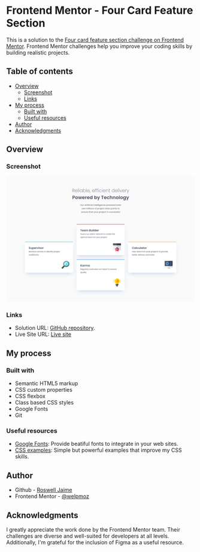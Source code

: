 # Frontend Mentor - Four Card Feature Section

This is a solution to the [Four card feature section challenge on Frontend Mentor](https://www.frontendmentor.io/challenges/four-card-feature-section-weK1eFYK). Frontend Mentor challenges help you improve your coding skills by building realistic projects. 

## Table of contents

- [Overview](#overview)
  - [Screenshot](#screenshot)
  - [Links](#links)
- [My process](#my-process)
  - [Built with](#built-with)
  - [Useful resources](#useful-resources)
- [Author](#author)
- [Acknowledgments](#acknowledgments)

## Overview

### Screenshot

![](./solution.png)

### Links

- Solution URL: [GitHub repository](https://github.com/welpmoz/Social-Links-Profile).
- Live Site URL: [Live site](https://welpmoz.github.io/Social-Links-Profile/)

## My process

### Built with

- Semantic HTML5 markup
- CSS custom properties
- CSS flexbox
- Class based CSS styles
- Google Fonts
- Git


### Useful resources

- [Google Fonts](https://fonts.google.com/): Provide beatiful fonts to integrate in your web sites.
- [CSS examples](https://github.com/lsvekis/HTML-CSS-Exercises-Book): Simple but powerful examples that improve my CSS skills.



## Author

- Github - [Roswell Jaime](https://github.com/welpmoz)
- Frontend Mentor - [@welpmoz](https://www.frontendmentor.io/profile/welpmoz)

## Acknowledgments

I greatly appreciate the work done by the Frontend Mentor team. Their challenges are diverse and well-suited for developers at all levels. Additionally, I'm grateful for the inclusion of Figma as a useful resource.